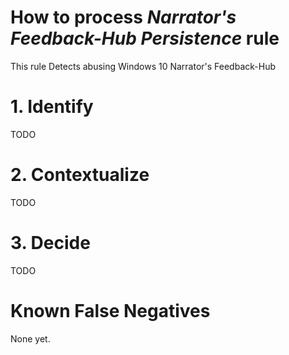 # How to process *Narrator's Feedback-Hub Persistence* rule
This rule Detects abusing Windows 10 Narrator's Feedback-Hub

# 1. Identify
TODO

# 2. Contextualize
TODO

# 3. Decide
TODO

# Known False Negatives
None yet.
